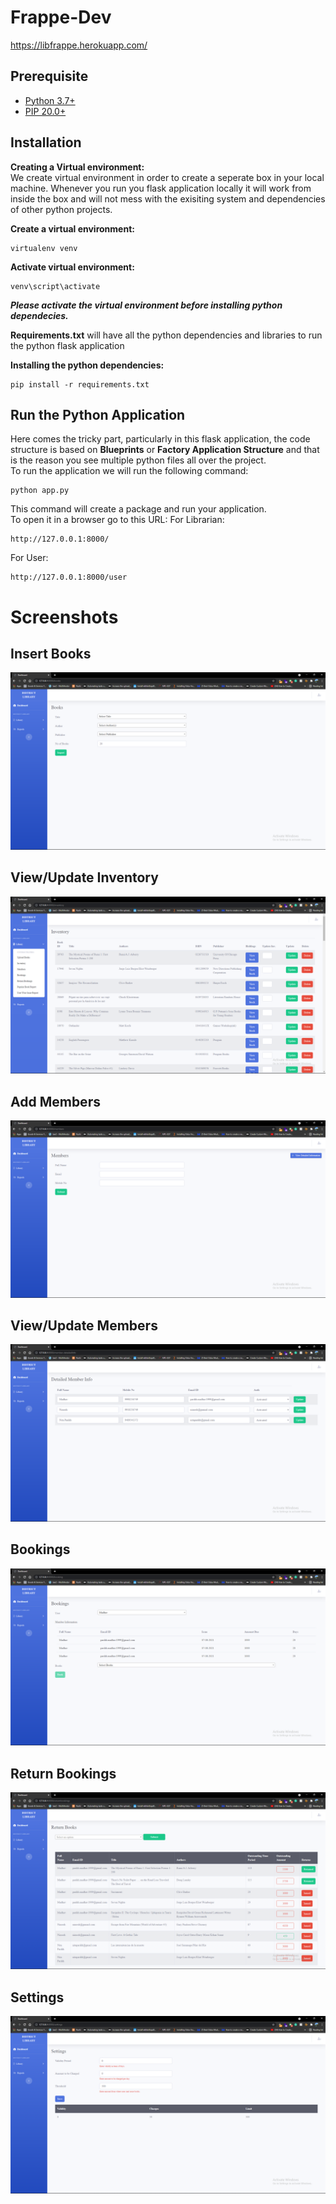 # Frappe-Dev
https://libfrappe.herokuapp.com/

## Prerequisite
- [Python 3.7+](https://www.python.org/downloads/)
- [PIP 20.0+](https://bootstrap.pypa.io/get-pip.py)

## Installation
**Creating a Virtual environment:**<br/>
We create virtual environment in order to create a seperate box in your local machine. Whenever you run you flask application locally it will work from inside the box and will 
not mess with the  exisiting system and dependencies of other python projects.

**Create a virtual environment:**
```
virtualenv venv
```

**Activate virtual environment:**
```
venv\script\activate
```

<b><i> Please activate the virtual environment before installing python dependecies. </b></i>

<b>Requirements.txt</b> will have all the python dependencies and libraries to run the python flask application

<b>Installing the python dependencies: </b>
```
pip install -r requirements.txt
```

## Run the Python Application ##
Here comes the tricky part, particularly in this flask application, the code structure is based on <b>Blueprints</b> or <b>Factory Application Structure</b>
and that is the reason you see multiple python files all over the project.<br/>
To run the application we will run the following command:
```
python app.py
```
This command will create a package and run your application.<br/>
To open it in a browser go to this URL:
For Librarian:
```
http://127.0.0.1:8000/
```
For User:
```
http://127.0.0.1:8000/user
```
# Screenshots
## Insert Books
![](/Documentation/SS/Insert_Books.png "Insert Books")
## View/Update Inventory
![](/Documentation/SS/Inventory.png "Insert Books")
## Add Members
![](/Documentation/SS/Members.png "Add Members")
## View/Update Members
![](/Documentation/SS/Members_Detailed.png "Add Members")
## Bookings
![](/Documentation/SS/Bookings.png "Bookings")
## Return Bookings
![](/Documentation/SS/Return_Bookings.png "Return Bookings")
## Settings
![](/Documentation/SS/Settings.png "Settings")
